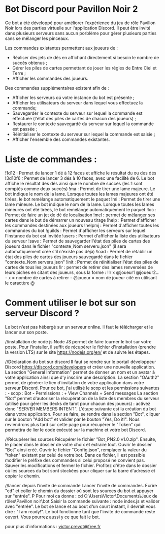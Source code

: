 # Bot Discord pour Pavillon Noir 2
Ce bot a été développé pour améliorer l'expérience du jeu de rôle Pavillon Noir lors des parties virtuelle sur l'application Discord.
Il peut être invité dans plusieurs serveurs sans aucun porblème pour gérer plusieurs parties sans se mélanger les pinceaux.

Les commandes existantes permettent aux joueurs de : 
  - Réaliser des jets de dés en affichant directement si besoin le nombre de succès obtenus ;
  - Gérer les piles de cartes permettant de jouer les règles de Entre Ciel et Terre ;
  - Afficher les commandes des joueurs.
 
 Des commandes supplémentaires existent afin de : 
  - Afficher les serveurs oú votre instance du bot est présente ;
  - Afficher les utilisateurs du serveur dans lequel vous effectuez la commande;
  - Sauvegarder le contexte du serveur sur lequel la commande est effectuée (l'état des piles de cartes de chacun des joueurs) ;
  - Restaurer le contexte sauvegardé du serveur sur lequel la commande est passée ;
  - Réinitialiser le contexte du serveur sur lequel la commande est saisie ;
  - Afficher l'ensemble des commandes existantes.
  
# Liste de commandes : 
  !1d12 : Permet de lancer 1 dé à 12 faces et affiche le résultat du ou des dés
  !3d10f6 : Permet de lancer 3 dés à 10 faces, avec une facilité de 6. Le bot affiche le résultat des dés ainsi que le nombre de succès (les 1 sont comptés comme deux succès)
  !ma : Permet de tirer une lame majeure. Le bot indique le nom de la lame. Lorsque toutes les lames majeures ont été tirées, le bot remélange automatiquement le paquet 
  !mi : Permet de tirer une lame mineure. Le bot indique le nom de la lame. Lorsque toutes les lames mineures ont été tirées, le bot remélange automatiquement le paquet
  !loc : Permet de faire un jet de dé de localisation
  !mel : permet de mélanger ses cartes dans le but de démarrer un nouveau tirage
  !help : Permet d'afficher les commandes destinées aux joueurs
  !helpmj : Permet d'afficher toutes les commandes du bot
  !guilds : Permet d'afficher les serveurs sur lequel l'instance du bot est invitée
  !users : Permet d'afficher la liste des utilisateurs du serveur
  !save : Permet de sauvegarder l'état des piles de cartes des joueurs dans le fichier "contexte_Nom serveru.json" (il sera automatiquement crée s'il n'existe pas déjà)
  !load : Permet de rétablir un état des piles de cartes des joueurs sauvegardé dans le fichier "contexte_Nom serveru.json"
  !init : Permet de réinitialiser l'état des piles de cartes de tous les joueurs
  !lr : permet de retirer des lames renversées de leurs piches en citant des joueurs, sous la forme : !lr x @joueur1 @joueur2...
          - x = nombre de cartes à retirer
          - @joueur = nom de joueur cité en utilisant le caractère @
  
# Comment utiliser le bot sur son serveur Discord ? 
Le bot n'est pas hébergé sur un serveur online. Il faut le télécharger et le lancer sur son poste.

//installation de node js
Node JS permet de faire tourner le bot sur votre poste. Pour l'installer, il suffit de récupérer le fichier d'installation (prendre la version LTS) sur le site https://nodejs.org/en/ et de suivre les étapes.

//Déclaration du bot sur discord
Il faut se rendre sur le portail développeur Discord https://discord.com/developers et créer une nouvelle application. 
La section "General Information" permet de donner un nom et un avatar à votre application ainsi que d'y inscrire une description.
La section "OAuth2" permet de générer le lien d'invitation de votre application dans votre serveur Discord. Pour ce bot, j'ai utilisé le scop et les permissions suivantes : 
    - scop : Bot
    - Permissions : 
        + View Channels
        + Send messages
La section "Bot" permet d'autoriser la récupération de la liste des membres du serveur (utilisé pour gérer les decks de tarot pour chacun des joueurs) : activez donc "SERVER MEMBERS INTENT". 
L'étape suivante est la création du bot dans votre applicaiton. Pour se faire, se rendre dans la section "Bot", cliquer sur le bouton "Add bot" et valider par le bouton "Yes, Do it!". Nous reviendrons plus tard sur cette page pour récupérer le "Token" qui permettra de lier le code exécuté sur la machine et votre bot Discord.

//Récupérer les sources
Récupérer le fichier "Bot_PN2.0 v1.0.zip". Ensuite, le placer dans le dossier de votre choix et extraire tout. Ouvrir le dossier "Bot" ainsi créé. 
Ouvrir le fichier "Config.json", remplacer la valeur du "token" existant par celui de votre bot. Dans ce fichier, il est possible modifier le préfixe des commandes si celui proposé ne convient pas. Sauver les modifications et fermer le fichier. 
Profitez d'être dans le dossier où les sources du bot sont stockées pour cliquer sur la barre d'adresse et copier le chemin. 

//lancer depuis l'invite de commande
Lancer l'invite de commandes. 
Ecrire "cd" et coller le chemin du dossier oú sont les sources du bot et appuyer sur "entrée". P
      Pour moi ca donne : cd C:\Users\Victor\Documents\Jeux de rôles\Pavillon noir\bot
Saisir la commande suivante :  node index.js et valider avec "entrée". 
Le bot se lance et au bout d'un court instant, il devrait vous dire : "I am ready!". 
Le bot fonctionne tant que l'invite de commande reste ouvert. Vous pourrez aussi y ce que fait le bot.

pour plus d'informations : victor.prevot@free.fr
